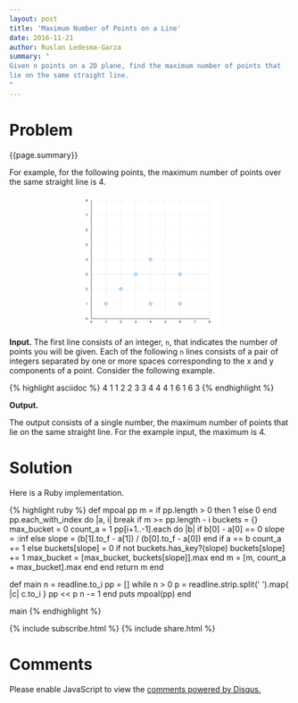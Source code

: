 ```yaml
---
layout: post
title: 'Maximum Number of Points on a Line'
date: 2016-11-21
author: Ruslan Ledesma-Garza
summary: "
Given n points on a 2D plane, find the maximum number of points that
lie on the same straight line.
"
---
```


# Problem

{{page.summary}}

For example, for the following points, the maximum number of points
over the same straight line is 4.

<img src="/assets/2016-11-21.example.png" style="width: 50%; display: block; margin-left: auto; margin-right: auto;" />


**Input.**
The first line consists of an integer, `n`, that indicates the number of points
you will be given.
Each of the following `n` lines consists of a pair of integers separated by one or more spaces
corresponding to the x and y components of a point.
Consider the following example.

{% highlight asciidoc %}
4
1 1
2 2
3 3
4 4
4 1
6 1
6 3
{% endhighlight %}

**Output.**

The output consists of a single number, the maximum number of points
that lie on the same straight line.
For the example input, the maximum is 4.

# Solution

Here is a Ruby implementation.

{% highlight ruby %}
def mpoal pp
  m = if pp.length > 0 then 1 else 0 end
  pp.each_with_index do |a, i|
    break if m >= pp.length - i
    buckets = {}
    max_bucket = 0
    count_a = 1
    pp[i+1..-1].each do |b|
      if b[0] - a[0] == 0
        slope = :inf
      else
        slope = (b[1].to_f - a[1]) / (b[0].to_f - a[0])
      end
      if a == b
        count_a += 1
      else
        buckets[slope] = 0 if not buckets.has_key?(slope)
        buckets[slope] += 1
        max_bucket = [max_bucket, buckets[slope]].max
      end
      m = [m, count_a + max_bucket].max
    end
  end
  return m
end

def main
  n = readline.to_i
  pp = []
  while n > 0
    p = readline.strip.split(' ').map{ |c| c.to_i }
    pp << p
    n -= 1
  end
  puts mpoal(pp)
end

main
{% endhighlight %}


{% include subscribe.html %}
{% include share.html %}

# Comments

<div id="disqus_thread"></div>
<script>
    /**
     *  RECOMMENDED CONFIGURATION VARIABLES: EDIT AND UNCOMMENT THE SECTION BELOW TO INSERT DYNAMIC VALUES FROM YOUR PLATFORM OR CMS.
     *  LEARN WHY DEFINING THESE VARIABLES IS IMPORTANT: https://disqus.com/admin/universalcode/#configuration-variables
     */
    var disqus_config = function () {
        this.page.url = 'http://ruslanledesma.com/2016/11/21/max-points-on-a-line.html';  // Replace PAGE_URL with your page's canonical URL variable
        this.page.identifier = '2016-11-21-max-points-on-a-line'; // Replace PAGE_IDENTIFIER with your page's unique identifier variable
    };
    (function() {  // DON'T EDIT BELOW THIS LINE
        var d = document, s = d.createElement('script');

        s.src = '//definecode.disqus.com/embed.js';

        s.setAttribute('data-timestamp', +new Date());
        (d.head || d.body).appendChild(s);
    })();
</script>
<noscript>Please enable JavaScript to view the <a
        href="https://disqus.com/?ref_noscript"
        rel="nofollow">comments powered by Disqus.</a></noscript>
